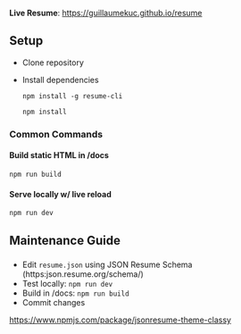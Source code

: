 **Live Resume**: https://guillaumekuc.github.io/resume

## Setup

- Clone repository
- Install dependencies

  `npm install -g resume-cli`

  `npm install`

### Common Commands

#### Build static HTML in /docs
`npm run build`

#### Serve locally w/ live reload
`npm run dev`


## Maintenance Guide

### 
- Edit `resume.json` using JSON Resume Schema (https:json.resume.org/schema/)
- Test locally: `npm run dev`
- Build in /docs: `npm run build`
- Commit changes




https://www.npmjs.com/package/jsonresume-theme-classy
